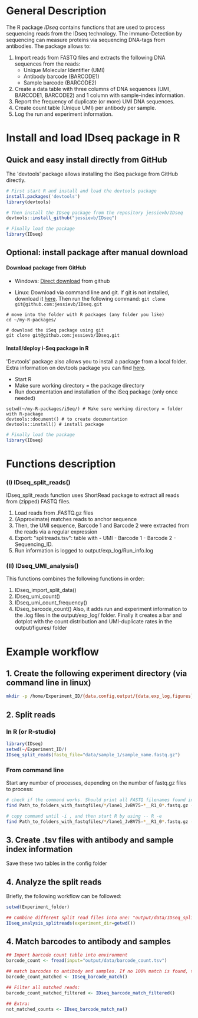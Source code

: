 # General Description

The R package *IDseq* contains functions that are used to process sequencing reads from the IDseq technology. The immuno-Detection by sequencing can measure proteins via sequencing DNA-tags from antibodies. 
The package allows to:

1. Import reads from FASTQ files and extracts the following DNA sequences from the reads:
    - Unique Molecular Identifier (UMI)
    - Antibody barcode (BARCODE1)
    - Sample barcode (BARCODE2)
2. Create a data table with three columns of DNA sequences (UMI, BARCODE1, BARCODE2) and 1 column with sample-index information. 
3. Report the frequency of duplicate (or more) UMI DNA sequences.
4. Create count table (Unique UMI) per antibody per sample.
5. Log the run and experiment information.

# Install and load IDseq package in R

## Quick and easy install directly from GitHub

The 'devtools' package allows installing the iSeq package from GitHub directly.

```r 
# First start R and install and load the devtools package
install.packages('devtools')
library(devtools)
```

```r
# Then install the IDseq package from the repository jessievb/IDseq
devtools::install_github("jessievb/IDseq")
```

```r
# Finally load the package
library(IDseq)
```
 ## Optional: install package after manual download

 #### Download package from GitHub

- Windows: [Direct download](https://github.com/jessievb/IDseq/archive/master.zip) from github

- Linux: Download via command line and git. If git is not installed, download it [here](https://git-scm.com/download/linux). Then run the following command: `git clone git@github.com:jessievb/IDseq.git`

```
# move into the folder with R packages (any folder you like)
cd ~/my-R-packages/

# download the iSeq package using git
git clone git@github.com:jessievb/IDseq.git
```


#### Install/deploy i-Seq package in R

'Devtools' package also allows you to install a package from a local folder. Extra information on devtools package you can find [here](devtoolsinfo).

- Start R 
- Make sure working directory = the package directory   
- Run documentation and installation of the iSeq package (only once needed)  

```
setwd(~/my-R-packages/iSeq/) # Make sure working directory = folder with R-package
devtools::document() # to create documentation
devtools::install() # install package
```

```r
# Finally load the package
library(IDseq)
```

# Functions description

### (I) IDseq_split_reads()

IDseq_split_reads function uses ShortRead package to extract all reads from (zipped)  FASTQ files. 

1. Load reads from .FASTQ.gz files  
2. (Approximate) matches reads to anchor sequence 
3. Then, the UMI sequence, Barcode 1 and Barcode 2 were extracted from the reads via a regular expression 
4. Export: "splitreads.tsv": table with - UMI  - Barcode 1 - Barcode 2 - Sequencing_ID.
5. Run information is logged to output/exp_log/Run_info.log



### (II) IDseq_UMI_analysis()

This functions combines the following functions in order:
 1. IDseq_import_split_data()
 2. IDseq_umi_count()
 3. IDseq_umi_count_frequency()
 4. IDseq_barcode_count()
Also, it adds run and experiment information to the .log files in the output/exp_log/ folder. Finally it creates a bar and dotplot with the count distribution and UMI-duplicate rates in the output/figures/ folder

# Example workflow

## 1. Create the following experiment directory (via command line in linux)
```sh 
mkdir -p /home/Experiment_ID/{data,config,output/{data,exp_log,figures}}
```

## 2. Split reads


### In R (or R-studio)

```r
library(IDseq)
setwd(~/Experiment_ID/)
IDseq_split_reads(fastq_file="data/sample_1/sample_name.fastq.gz")
```


### From command line 
Start any number of processes, depending on the number of fastq.gz files to process:

```sh
# check if the command works. Should print all FASTQ filenames found in the indicated. Indicate behind -P how many cores should be used.
find Path_to_folders_with_fastqfiles/*/lane1_JvBV75-*__R1_0*.fastq.gz -name "*.fastq.gz" | xargs -P 4 -i -- echo "'{}'"

# copy command until -i , and then start R by using -- R -e
find Path_to_folders_with_fastqfiles/*/lane1_JvBV75-*__R1_0*.fastq.gz -name "*.fastq.gz" | xargs -P 4 -i -- R -e 'library(IDseq); setwd("~/Experiment_ID"); system.time(iseq_split_reads(fastq_file="'{}'")); quit(save="no")'
```

## 3. Create .tsv files with antibody and sample index information

Save these two tables in the config folder

## 4. Analyze the split reads
Briefly, the following workflow can be followed:

```r
setwd(Experiment_folder)

## Combine different split read files into one: "output/data/IDseq_split_reads.tsv"
IDseq_analysis_splitreads(experiment_dir=getwd())
```

## 4. Match barcodes to antibody and samples
```r
## Import barcode count table into environment
barcode_count <- fread(input="output/data/barcode_count.tsv")

## match barcodes to antibody and samples. If no 100% match is found, the well_name and Ab_name (and other columns) receive value NA
barcode_count_matched <- IDseq_barcode_match()

## Filter all matched reads:
barcode_count_matched_filtered <- IDseq_barcode_match_filtered()

## Extra: 
not_matched_counts <- IDseq_barcode_match_na()
```